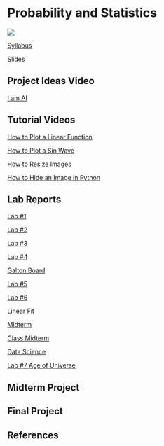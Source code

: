 # Probability and Statistics

<img src='https://assetstorev1-prd-cdn.unity3d.com/package-screenshot/a1fb2500-4b94-4896-a8c7-a39d72ff3a1e.webp'>

<a href="https://docs.google.com/document/d/1QRIVGQkuSMpC1QqYocXCLAvoBa_fUqKdLYvdIpcgTv4/edit?usp=sharing">Syllabus</a>

<a href="https://docs.google.com/presentation/d/1COH0Uw0WESF4N35YohjlGY8OaNd19gYZeFL5KIRHHX8/edit?usp=sharing">Slides</a>

## Project Ideas Video 
[I am AI](https://www.youtube.com/playlist?list=PLWmIsQcAzRkpRUWZLnqXFTuybUJ06bCJh)

## Tutorial Videos

[How to Plot a Linear Function](https://youtube.com/shorts/Z7wUkSXD2zI?feature=share)

[How to Plot a Sin Wave](https://youtube.com/shorts/AZkgnf8pvHc?feature=share)

[How to Resize Images](https://youtube.com/shorts/_io-NzBaSpU?feature=share)

[How to Hide an Image in Python](https://youtube.com/shorts/0yJWcarSRB4?feature=share)


## Lab Reports

[Lab #1](https://colab.research.google.com/drive/1d5oOeda9yEklbWgchnf0DlztTANeOJdx?usp=sharing)

[Lab #2](https://colab.research.google.com/drive/1_DFeioN0leaejbxzFZMsqPTTUDDcNY-D?usp=sharing)

[Lab #3](https://colab.research.google.com/drive/1hoXOTwh-hGpkf4mciIRRm2gyoWRbi38M?usp=sharing)

[Lab #4](https://colab.research.google.com/drive/1SyGqBZTObglE00w2oNYpGPPX6oa9LfiM?usp=sharing)

[Galton Board](https://colab.research.google.com/drive/1SLl_EQjhfkzDfYfPxIuolVupBo81yTSw?usp=sharing)

[Lab #5](https://colab.research.google.com/drive/1zYvyhrz2wVnJXlZqj_PpxOxplfS3LN9Y?usp=sharing)

[Lab #6](https://colab.research.google.com/drive/1Tlt-6YHoDWSHr09QgAw-a4N0C514hsfv?usp=sharing)

[Linear Fit](https://colab.research.google.com/drive/1YnY_v49JTauXvGrPWN5hbEGCDJgbZHkj?usp=sharing)

[Midterm](https://colab.research.google.com/drive/1DkKEPTBXCTpGxFZTETEvXitXVyDovAl5)

[Class Midterm](https://colab.research.google.com/drive/1xepx0C4c8-Er-rbfbQWelSSAk7JMARph?usp=sharing)

[Data Science](https://colab.research.google.com/drive/1yaQ8ejgOtTnTKA49USqSdfyO4yIHmxHf?usp=sharing)

[Lab #7 Age of Universe](https://colab.research.google.com/drive/1qYvM0d9Dj7TkJN3bM0uljq5TS1D_0IJH?usp=sharing)

<!--

[Lab #6](https://colab.research.google.com/drive/1rJRIIInVtzyxwtDAyan7_9BarmKXWgFm?usp=sharing)
-->

## Midterm Project

## Final Project


## References

<!--https://www.fourmilab.ch/rpkp/experiments/statistics.html-->


<!--

https://towardsdatascience.com/introduction-to-image-processing-with-python-histogram-manipulation-for-beginners-8b107d4c4fef

https://towardsdatascience.com/introduction-to-image-processing-with-python-color-channel-histogram-manipulation-for-beginners-d1d77dcb998d

https://mpatacchiola.github.io/blog/2016/11/12/the-simplest-classifier-histogram-intersection.html

https://www.askpython.com/python/visualizing-colors-in-images

https://medium.com/@rndayala/image-histograms-in-opencv-40ee5969a3b7


[Random Numbers](https://colab.research.google.com/drive/1XhCdRrcOC5T34q8TGmtTnuKqXCS6q4vO?usp=sharing)


https://www.machinelearningplus.com/plots/matplotlib-histogram-python-examples/

https://www.visual-design.net/post/an-interactive-guide-to-hypothesis-testing-in-python

https://machinelearningmastery.com/use-statistical-significance-tests-interpret-machine-learning-results/
https://www.pluralsight.com/guides/interpreting-data-using-descriptive-statistics-python
https://www.section.io/engineering-education/statistical-hypothesis-testing-python-implementation/

https://www.statology.org/hypothesis-test-python/
-->

